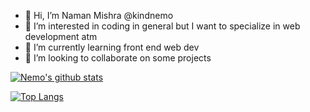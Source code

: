 - 👋 Hi, I’m Naman Mishra @kindnemo
- 👀 I’m interested in coding in general but I want to specialize in web development atm
- 🌱 I’m currently learning front end web dev
- 💞️ I’m looking to collaborate on some projects

[![Nemo's github stats](https://github-readme-stats.vercel.app/api?username=kindnemo&count_private=true&show_icons=true&theme=radical&hide_rank=false)](https://github.com/anuraghazra/github-readme-stats)

[![Top Langs](https://github-readme-stats.vercel.app/api/top-langs/?username=kindnemo)](https://github.com/anuraghazra/github-readme-stats)

<!---
kindnemo/kindnemo is a ✨ special ✨ repository because its `README.md` (this file) appears on your GitHub profile.
You can click the Preview link to take a look at your changes.
--->
